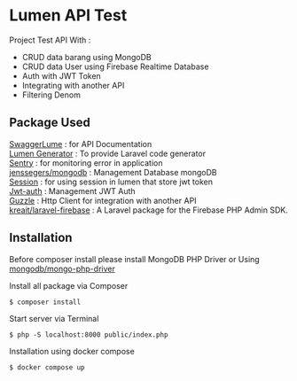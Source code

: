 # Lumen API Test

Project Test API With : <br>

-   CRUD data barang using MongoDB <br>
-   CRUD data User using Firebase Realtime Database <br>
-   Auth with JWT Token <br>
-   Integrating with another API <br>
-   Filtering Denom

## Package Used

[SwaggerLume](https://github.com/DarkaOnLine/SwaggerLume) : for API Documentation <br>
[Lumen Generator](https://github.com/flipboxstudio/lumen-generator) : To provide Laravel code generator <br>
[Sentry](https://docs.sentry.io/platforms/php/guides/laravel/) : for monitoring error in application <br>
[jenssegers/mongodb](https://github.com/jenssegers/laravel-mongodb) : Management Database mongoDB <br>
[Session](https://packagist.org/packages/illuminate/session) : for using session in lumen that store jwt token <br>
[Jwt-auth](https://github.com/tymondesigns/jwt-auth) : Management JWT Auth <br>
[Guzzle](https://github.com/guzzle/guzzle) : Http Client for integration with another API <br>
[kreait/laravel-firebase](https://github.com/kreait/laravel-firebase) : A Laravel package for the Firebase PHP Admin SDK.

## Installation

Before composer install please install MongoDB PHP Driver or Using
[mongodb/mongo-php-driver](https://github.com/mongodb/mongo-php-driver) <br>

Install all package via Composer

```
$ composer install
```

Start server via Terminal

```
$ php -S localhost:8000 public/index.php
```

Installation using docker compose

```
$ docker compose up
```
